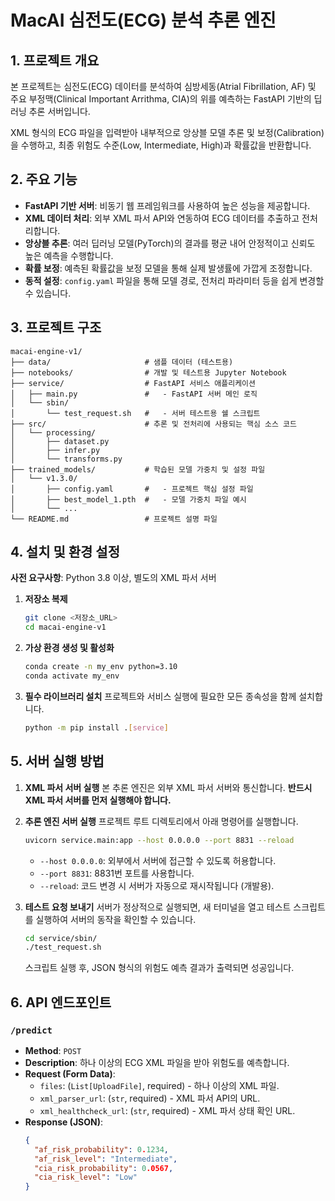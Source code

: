 # MacAI 심전도(ECG) 분석 추론 엔진

## 1. 프로젝트 개요

본 프로젝트는 심전도(ECG) 데이터를 분석하여 심방세동(Atrial Fibrillation, AF) 및 주요 부정맥(Clinical Important Arrithma, CIA)의  위를 예측하는 FastAPI 기반의 딥러닝 추론 서버입니다.

XML 형식의 ECG 파일을 입력받아 내부적으로 앙상블 모델 추론 및 보정(Calibration)을 수행하고, 최종 위험도 수준(Low, Intermediate, High)과 확률값을 반환합니다.

## 2. 주요 기능

-   **FastAPI 기반 서버**: 비동기 웹 프레임워크를 사용하여 높은 성능을 제공합니다.
-   **XML 데이터 처리**: 외부 XML 파서 API와 연동하여 ECG 데이터를 추출하고 전처리합니다.
-   **앙상블 추론**: 여러 딥러닝 모델(PyTorch)의 결과를 평균 내어 안정적이고 신뢰도 높은 예측을 수행합니다.
-   **확률 보정**: 예측된 확률값을 보정 모델을 통해 실제 발생률에 가깝게 조정합니다.
-   **동적 설정**: `config.yaml` 파일을 통해 모델 경로, 전처리 파라미터 등을 쉽게 변경할 수 있습니다.

## 3. 프로젝트 구조

```
macai-engine-v1/
├── data/                     # 샘플 데이터 (테스트용)
├── notebooks/                # 개발 및 테스트용 Jupyter Notebook
├── service/                  # FastAPI 서비스 애플리케이션
│   ├── main.py               #   - FastAPI 서버 메인 로직
│   └── sbin/
│       └── test_request.sh   #   - 서버 테스트용 쉘 스크립트
├── src/                      # 추론 및 전처리에 사용되는 핵심 소스 코드
│   └── processing/
│       ├── dataset.py
│       ├── infer.py
│       └── transforms.py
├── trained_models/           # 학습된 모델 가중치 및 설정 파일
│   └── v1.3.0/
│       ├── config.yaml       #   - 프로젝트 핵심 설정 파일
│       ├── best_model_1.pth  #   - 모델 가중치 파일 예시
│       └── ...
└── README.md                 # 프로젝트 설명 파일
```


## 4. 설치 및 환경 설정

**사전 요구사항**: Python 3.8 이상, 별도의 XML 파서 서버

1.  **저장소 복제**
    ```bash
    git clone <저장소_URL>
    cd macai-engine-v1
    ```

2.  **가상 환경 생성 및 활성화**
    ```bash
    conda create -n my_env python=3.10
    conda activate my_env
    ```

3.  **필수 라이브러리 설치**
    프로젝트와 서비스 실행에 필요한 모든 종속성을 함께 설치합니다.
    ```bash
    python -m pip install .[service]
    ```

## 5. 서버 실행 방법

1.  **XML 파서 서버 실행**
    본 추론 엔진은 외부 XML 파서 서버와 통신합니다. **반드시 XML 파서 서버를 먼저 실행해야 합니다.**

2.  **추론 엔진 서버 실행**
    프로젝트 루트 디렉토리에서 아래 명령어를 실행합니다.
    ```bash
    uvicorn service.main:app --host 0.0.0.0 --port 8831 --reload
    ```
    -   `--host 0.0.0.0`: 외부에서 서버에 접근할 수 있도록 허용합니다.
    -   `--port 8831`: 8831번 포트를 사용합니다.
    -   `--reload`: 코드 변경 시 서버가 자동으로 재시작됩니다 (개발용).

3.  **테스트 요청 보내기**
    서버가 정상적으로 실행되면, 새 터미널을 열고 테스트 스크립트를 실행하여 서버의 동작을 확인할 수 있습니다.
    ```bash
    cd service/sbin/
    ./test_request.sh
    ```
    스크립트 실행 후, JSON 형식의 위험도 예측 결과가 출력되면 성공입니다.

## 6. API 엔드포인트

### `/predict`

-   **Method**: `POST`
-   **Description**: 하나 이상의 ECG XML 파일을 받아 위험도를 예측합니다.
-   **Request (Form Data)**:
    -   `files`: (`List[UploadFile]`, required) - 하나 이상의 XML 파일.
    -   `xml_parser_url`: (`str`, required) - XML 파서 API의 URL.
    -   `xml_healthcheck_url`: (`str`, required) - XML 파서 상태 확인 URL.
-   **Response (JSON)**:
    ```json
    {
      "af_risk_probability": 0.1234,
      "af_risk_level": "Intermediate",
      "cia_risk_probability": 0.0567,
      "cia_risk_level": "Low"
    }
    ```